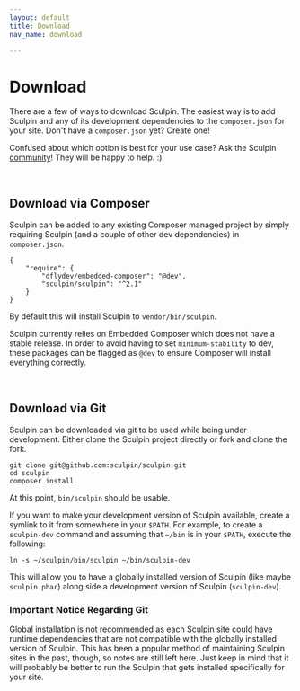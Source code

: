 ```yaml
---
layout: default
title: Download
nav_name: download

---
```


# Download

There are a few of ways to download Sculpin. The easiest way is to add Sculpin
and any of its development dependencies to the `composer.json` for your site.
Don't have a `composer.json` yet? Create one!

Confused about which option is best for your use case? Ask the
Sculpin [community]({{site.url}}/community/)! They will be happy to help. :)

<br>

## Download via Composer

Sculpin can be added to any existing Composer managed project by simply
requiring Sculpin (and a couple of other dev dependencies) in `composer.json`.

    {
        "require": {
            "dflydev/embedded-composer": "@dev",
            "sculpin/sculpin": "^2.1"
        }
    }

By default this will install Sculpin to `vendor/bin/sculpin`.

Sculpin currently relies on Embedded Composer which does not have a stable
release. In order to avoid having to set `minimum-stability` to dev,
these packages can be flagged as `@dev` to ensure Composer will
install everything correctly.


<br>

## Download via Git

Sculpin can be downloaded via git to be used while being under development.
Either clone the Sculpin project directly or fork and clone the fork.

    git clone git@github.com:sculpin/sculpin.git
    cd sculpin
    composer install

At this point, `bin/sculpin` should be usable.

If you want to make your development version of Sculpin available, create a
symlink to it from somewhere in your `$PATH`. For example, to create a
`sculpin-dev` command and assuming that `~/bin` is in your `$PATH`, execute the
following:

    ln -s ~/sculpin/bin/sculpin ~/bin/sculpin-dev

This will allow you to have a globally installed version of Sculpin (like maybe
`sculpin.phar`) along side a development version of Sculpin (`sculpin-dev`).

### Important Notice Regarding Git

Global installation is not recommended as each Sculpin site could have runtime
dependencies that are not compatible with the globally installed version of
Sculpin. This has been a popular method of maintaining Sculpin sites in
the past, though, so notes are still left here. Just keep in mind that
it will probably be better to run the Sculpin that gets installed
specifically for your site.

